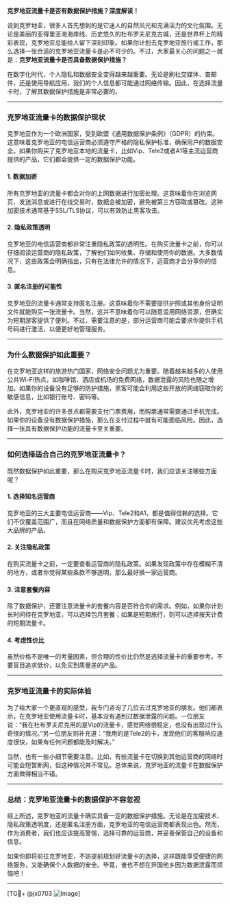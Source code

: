 **克罗地亚流量卡是否有数据保护措施？深度解读！**

说到克罗地亚，很多人首先想到的是它迷人的自然风光和充满活力的文化氛围。无论是美丽的亚得里亚海海岸线、历史悠久的杜布罗夫尼克古城，还是世界杯上的精彩表现，克罗地亚总能给人留下深刻印象。如果你计划去克罗地亚旅行或工作，那么选择一张合适的克罗地亚流量卡是必不可少的。不过，大家最关心的问题之一就是：**克罗地亚流量卡是否具备数据保护措施？**

在数字化时代，个人隐私和数据安全变得越来越重要。无论是刷社交媒体、查邮件，还是使用导航应用，我们的个人信息都可能通过网络传输。因此，在选择流量卡时，了解其数据保护措施是非常必要的。

---

### **克罗地亚流量卡的数据保护现状**

克罗地亚作为一个欧洲国家，受到欧盟《通用数据保护条例》（GDPR）的约束。这意味着克罗地亚的电信运营商必须遵守严格的隐私保护标准，确保用户的数据安全。如果你购买了克罗地亚本地的流量卡，比如Vip、Tele2或者A1等主流运营商提供的产品，它们都会提供一定的数据保护功能。

#### **1. 数据加密**
所有克罗地亚的流量卡都会对你的上网数据进行加密处理。这意味着你在浏览网页、发送消息或进行在线交易时，数据会被加密，避免被第三方窃取或篡改。这种加密技术通常基于SSL/TLS协议，可以有效防止黑客攻击。

#### **2. 隐私政策透明**
克罗地亚的电信运营商都非常注重隐私政策的透明性。在购买流量卡之前，你可以仔细阅读运营商的隐私政策，了解他们如何收集、存储和使用你的数据。大多数情况下，这些政策会明确指出，只有在法律允许的情况下，运营商才会分享你的信息。

#### **3. 匿名注册的可能性**
克罗地亚的流量卡通常支持匿名注册。这意味着你不需要提供护照或其他身份证明文件就能购买一张流量卡。当然，这并不意味着你可以随意滥用网络资源，但确实为短期游客提供了便利。不过，需要注意的是，部分运营商可能会要求你提供手机号码进行激活，以便更好地管理服务。

---

### **为什么数据保护如此重要？**

在克罗地亚这样的旅游热门国家，网络安全问题尤为重要。随着越来越多的人使用公共Wi-Fi热点，如咖啡馆、酒店或机场的免费网络，数据泄露的风险也随之增加。如果你的设备没有足够的防护措施，黑客可能会利用这些开放的网络窃取你的敏感信息，比如银行账号、密码等。

此外，克罗地亚的许多景点都需要支付门票费用，而购票通常需要通过手机完成。如果你的设备没有数据保护措施，那么在支付过程中就有可能面临风险。因此，选择一张具有数据保护功能的流量卡至关重要。

---

### **如何选择适合自己的克罗地亚流量卡？**

既然数据保护如此重要，那么在购买克罗地亚流量卡时，我们应该关注哪些方面呢？

#### **1. 选择知名运营商**
克罗地亚的三大主要电信运营商——Vip、Tele2和A1，都是值得信赖的选择。它们不仅覆盖范围广，而且在网络质量和数据保护方面都有保障。建议优先考虑这些大品牌的产品。

#### **2. 关注隐私政策**
在购买流量卡之前，一定要查看运营商的隐私政策。如果发现政策中存在模糊不清的地方，或者你觉得某些条款不够透明，那么最好换一家运营商。

#### **3. 注意套餐内容**
除了数据保护，还要注意流量卡的套餐内容是否符合你的需求。例如，如果你计划长时间待在克罗地亚，可以选择包月套餐；如果是短期旅行，则可以选择按天计费的短期流量卡。

#### **4. 考虑性价比**
虽然价格不是唯一的考量因素，但合理的性价比仍然是选择流量卡的重要参考。不要盲目追求低价，以免买到质量差的产品。

---

### **克罗地亚流量卡的实际体验**

为了给大家一个更直观的感受，我专门咨询了几位去过克罗地亚的朋友。他们都表示，在克罗地亚使用流量卡时，基本没有遇到过数据泄露的问题。一位朋友说：“我在杜布罗夫尼克用的是Vip的流量卡，感觉网络很稳定，也没有出现过什么奇怪的情况。”另一位朋友则补充道：“我用的是Tele2的卡，发现他们的客服响应速度很快，如果有任何问题都能及时解决。”

当然，也有一些小细节需要注意。比如，有些流量卡在切换到其他运营商的网络时可能会短暂断网，但这种情况并不常见。总体来说，克罗地亚的流量卡在数据保护方面做得相当不错。

---

### **总结：克罗地亚流量卡的数据保护不容忽视**

综上所述，克罗地亚的流量卡确实具备一定的数据保护措施。无论是在加密技术、隐私政策透明度，还是匿名注册方面，克罗地亚的电信运营商都表现出色。然而，作为消费者，我们也应该提高警惕，选择可靠的运营商，并妥善保管自己的设备和信息。

如果你即将前往克罗地亚，不妨提前规划好流量卡的选择，这样既能享受便捷的网络服务，又能确保个人数据的安全。毕竟，谁也不想在异国他乡因为数据泄露而烦恼吧！

---

[TG💪+ @jx0703 ![Image](https://github.com/user-attachments/assets/dbca1d08-cadb-493c-b0ec-ad6f7a83f270)]
